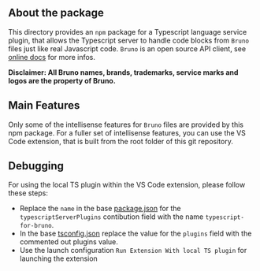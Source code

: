 ## About the package

This directory provides an `npm` package for a Typescript language service plugin, that allows the Typescript server to handle code blocks from `Bruno` files just like real Javascript code. `Bruno` is an open source API client, see [online docs](https://docs.usebruno.com/) for more infos.

**Disclaimer: All Bruno names, brands, trademarks, service marks and logos are the property of Bruno.**

## Main Features

Only some of the intellisense features for `Bruno` files are provided by this npm package. For a fuller set of intellisense features, you can use the VS Code extension, that is built from the root folder of this git repository.

## Debugging

For using the local TS plugin within the VS Code extension, please follow these steps:

- Replace the `name` in the base [package.json](../../package.json) for the `typescriptServerPlugins` contibution field with the name `typescript-for-bruno`.
- In the base [tsconfig.json](../../tsconfig.json) replace the value for the `plugins` field with the commented out plugins value.
- Use the launch configuration `Run Extension With local TS plugin` for launching the extension
